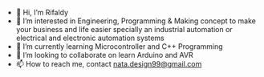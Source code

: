 - 👋 Hi, I’m Rifaldy
- 👀 I’m interested in Engineering, Programming & Making concept to make your business and life easier specially an industrial automation or electrical and electronic automation systems
- 🌱 I’m currently learning Microcontroller and C++ Programming
- 💞️ I’m looking to collaborate on learn Arduino and AVR
- 📫 How to reach me, contact nata.design99@gmail.com

<!---
natads99/natads99 is a ✨ special ✨ repository because its `README.md` (this file) appears on your GitHub profile.
You can click the Preview link to take a look at your changes.
--->
